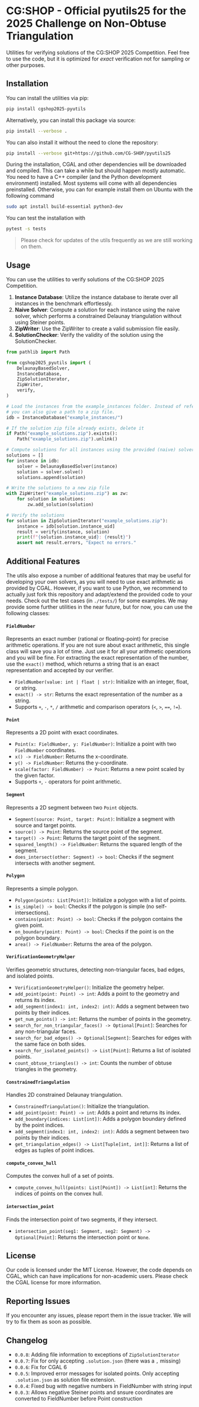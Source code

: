 # CG:SHOP - Official pyutils25 for the 2025 Challenge on Non-Obtuse Triangulation

Utilities for verifying solutions of the CG:SHOP 2025 Competition. Feel free to
use the code, but it is optimized for _exact_ verification not for sampling or
other purposes.

## Installation

You can install the utilities via pip:

```bash
pip install cgshop2025-pyutils
```

Alternatively, you can install this package via source:

```bash
pip install --verbose .
```

You can also install it without the need to clone the repository:

```bash
pip install --verbose git+https://github.com/CG-SHOP/pyutils25
```

During the installation, CGAL and other dependencies will be downloaded and
compiled. This can take a while but should happen mostly automatic. You need to
have a C++ compiler (and the Python development environment) installed. Most
systems will come with all dependencies preinstalled. Otherwise, you can for
example install them on Ubuntu with the following command

```bash
sudo apt install build-essential python3-dev
```

You can test the installation with

```bash
pytest -s tests
```

> Please check for updates of the utils frequently as we are still working on
> them.

## Usage

You can use the utilities to verify solutions of the CG:SHOP 2025 Competition.

1. **Instance Database**: Utilize the instance database to iterate over all
   instances in the benchmark effortlessly.
2. **Naive Solver**: Compute a solution for each instance using the naive
   solver, which performs a constrained Delaunay triangulation without using
   Steiner points.
3. **ZipWriter**: Use the ZipWriter to create a valid submission file easily.
4. **SolutionChecker**: Verify the validity of the solution using the
   SolutionChecker.

```python
from pathlib import Path

from cgshop2025_pyutils import (
    DelaunayBasedSolver,
    InstanceDatabase,
    ZipSolutionIterator,
    ZipWriter,
    verify,
)

# Load the instances from the example_instances folder. Instead of referring to the folder,
# you can also give a path to a zip file.
idb = InstanceDatabase("example_instances/")

# If the solution zip file already exists, delete it
if Path("example_solutions.zip").exists():
    Path("example_solutions.zip").unlink()

# Compute solutions for all instances using the provided (naive) solver
solutions = []
for instance in idb:
    solver = DelaunayBasedSolver(instance)
    solution = solver.solve()
    solutions.append(solution)

# Write the solutions to a new zip file
with ZipWriter("example_solutions.zip") as zw:
    for solution in solutions:
        zw.add_solution(solution)

# Verify the solutions
for solution in ZipSolutionIterator("example_solutions.zip"):
    instance = idb[solution.instance_uid]
    result = verify(instance, solution)
    print(f"{solution.instance_uid}: {result}")
    assert not result.errors, "Expect no errors."
```

## Additional Features

The utils also expose a number of additional features that may be useful for
developing your own solvers, as you will need to use exact arithmetic as
provided by CGAL. However, if you want to use Python, we recommend to actually
just fork this repository and adapt/extend the provided code to your needs.
Check out the test cases (in `./tests/`) for some examples. We may provide some
further utilities in the near future, but for now, you can use the following
classes:

#### `FieldNumber`

Represents an exact number (rational or floating-point) for precise arithmetic
operations. If you are not sure about exact arithmetic, this single class will
save you a lot of time. Just use it for all your arithmetic operations and you
will be fine. For extracting the exact representation of the number, use the
`exact()` method, which returns a string that is an exact representation and
accepted by our verifier.

- `FieldNumber(value: int | float | str)`: Initialize with an integer, float, or
  string.
- `exact() -> str`: Returns the exact representation of the number as a string.
- Supports `+`, `-`, `*`, `/` arithmetic and comparison operators (`<`, `>`,
  `==`, `!=`).

#### `Point`

Represents a 2D point with exact coordinates.

- `Point(x: FieldNumber, y: FieldNumber)`: Initialize a point with two
  `FieldNumber` coordinates.
- `x() -> FieldNumber`: Returns the x-coordinate.
- `y() -> FieldNumber`: Returns the y-coordinate.
- `scale(factor: FieldNumber) -> Point`: Returns a new point scaled by the given
  factor.
- Supports `+`, `-` operators for point arithmetic.

#### `Segment`

Represents a 2D segment between two `Point` objects.

- `Segment(source: Point, target: Point)`: Initialize a segment with source and
  target points.
- `source() -> Point`: Returns the source point of the segment.
- `target() -> Point`: Returns the target point of the segment.
- `squared_length() -> FieldNumber`: Returns the squared length of the segment.
- `does_intersect(other: Segment) -> bool`: Checks if the segment intersects
  with another segment.

#### `Polygon`

Represents a simple polygon.

- `Polygon(points: List[Point])`: Initialize a polygon with a list of points.
- `is_simple() -> bool`: Checks if the polygon is simple (no
  self-intersections).
- `contains(point: Point) -> bool`: Checks if the polygon contains the given
  point.
- `on_boundary(point: Point) -> bool`: Checks if the point is on the polygon
  boundary.
- `area() -> FieldNumber`: Returns the area of the polygon.

#### `VerificationGeometryHelper`

Verifies geometric structures, detecting non-triangular faces, bad edges, and
isolated points.

- `VerificationGeometryHelper()`: Initialize the geometry helper.
- `add_point(point: Point) -> int`: Adds a point to the geometry and returns its
  index.
- `add_segment(index1: int, index2: int)`: Adds a segment between two points by
  their indices.
- `get_num_points() -> int`: Returns the number of points in the geometry.
- `search_for_non_triangular_faces() -> Optional[Point]`: Searches for any
  non-triangular faces.
- `search_for_bad_edges() -> Optional[Segment]`: Searches for edges with the
  same face on both sides.
- `search_for_isolated_points() -> List[Point]`: Returns a list of isolated
  points.
- `count_obtuse_triangles() -> int`: Counts the number of obtuse triangles in
  the geometry.

#### `ConstrainedTriangulation`

Handles 2D constrained Delaunay triangulation.

- `ConstrainedTriangulation()`: Initialize the triangulation.
- `add_point(point: Point) -> int`: Adds a point and returns its index.
- `add_boundary(indices: List[int])`: Adds a polygon boundary defined by the
  point indices.
- `add_segment(index1: int, index2: int)`: Adds a segment between two points by
  their indices.
- `get_triangulation_edges() -> List[Tuple[int, int]]`: Returns a list of edges
  as tuples of point indices.

#### `compute_convex_hull`

Computes the convex hull of a set of points.

- `compute_convex_hull(points: List[Point]) -> List[int]`: Returns the indices
  of points on the convex hull.

#### `intersection_point`

Finds the intersection point of two segments, if they intersect.

- `intersection_point(seg1: Segment, seg2: Segment) -> Optional[Point]`: Returns
  the intersection point or `None`.

## License

Our code is licensed under the MIT License. However, the code depends on CGAL,
which can have implications for non-academic users. Please check the CGAL
license for more information.

## Reporting Issues

If you encounter any issues, please report them in the issue tracker. We will
try to fix them as soon as possible.

## Changelog

- `0.0.8`: Adding file information to exceptions of `ZipSolutionIterator`
- `0.0.7`: Fix for only accepting `.solution.json` (there was a `,` missing)
- `0.0.6`: Fix for CGAL 6
- `0.0.5`: Improved error messages for isolated points. Only accepting `.solution.json` as solution file extension.
- `0.0.4`: Fixed bug with negative numbers in FieldNumber with string input
- `0.0.3`: Allows negative Steiner points and snsure coordinates are converted to FieldNumber before Point construction
